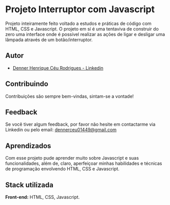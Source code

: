 
# Projeto Interruptor com Javascript

Projeto inteiramente feito voltado a estudos e práticas de código com HTML, CSS e Javascript. O projeto em sí é uma tentaviva de construir do zero uma interface onde é possível realizar as ações de ligar e desligar uma lâmpada através de um botão/interruptor. 


## Autor

- [Denner Henrique Céu Rodrigues - Linkedin](https://www.linkedin.com/in/dennerhcrodrigues/)


## Contribuindo

Contribuições são sempre bem-vindas, sintam-se a vontade!


## Feedback

Se você tiver algum feedback, por favor não hesite em contactarme via Linkedin ou pelo email: dennerceu01449@gmail.com


## Aprendizados

Com esse projeto pude aprender muito sobre Javascript e suas funcionalidades, além de, claro, aperfeiçoar minhas habilidades e técnicas de programação envolvendo HTML, CSS e Javascript.


## Stack utilizada

**Front-end:** HTML, CSS, Javascript.


